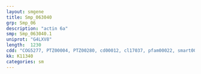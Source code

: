 ```yaml
---
layout: smgene
title: Smp_063040
grp: Smp_06
description: "actin 6a"
smp: Smp_063040.1
uniprot: "G4LXV8"
length:  1230
cdd: "COG5277, PTZ00004, PTZ00280, cd00012, cl17037, pfam00022, smart00268"
kk: K11340
categories: sm
---
```

